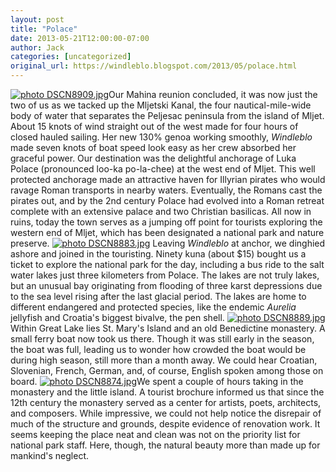 ```yaml
---
layout: post
title: "Polace"
date: 2013-05-21T12:00:00-07:00
author: Jack
categories: [uncategorized]
original_url: https://windleblo.blogspot.com/2013/05/polace.html
---
```


[![ photo DSCN8909.jpg](https://lh3.googleusercontent.com/blogger_img_proxy/AEn0k_u9gLppm7gOlwlq2Mk14BnYcfCT6xX4KyxKEzHCXpXOsih0-8OdsKaIaZo6-tCD1Oh7Sj6-EM2DUFj92oVL6tqitkx7OLjmrB_p-iyZgF3aBevg9p_hpeIIqSO0tFl13Lbc7fUuIdkexhUf59Ic=s0-d)](http://s373.photobucket.com/user/windleblo/media/Croatia/DSCN8909.jpg.html)Our Mahina reunion concluded, it was now just the two of us as we tacked up the Mljetski Kanal, the four nautical-mile-wide body of water that separates the Peljesac peninsula from the island of Mljet. About 15 knots of wind straight out of the west made for four hours of closed hauled sailing. Her new 130% genoa working smoothly, _Windleblo_  made seven knots of boat speed look easy as her crew absorbed her graceful power. Our destination was the delightful anchorage of Luka Polace (pronounced loo-ka po-la-chee) at the west end of Mljet. This well protected anchorage made an attractive haven for Illyrian pirates who would ravage Roman transports in nearby waters. Eventually, the Romans cast the pirates out, and by the 2nd century Polace had evolved into a Roman retreat complete with an extensive palace and two Christian basilicas. All now in ruins, today the town serves as a jumping off point for tourists exploring the western end of Mljet, which has been designated a national park and nature preserve. [![ photo DSCN8883.jpg](https://lh3.googleusercontent.com/blogger_img_proxy/AEn0k_uNV9BcWQyuPVmZrjdhImXRkplDvMhKEp2fIyX7PjadYlrfChyieMKQty0tLQVOWgw_-XfWSSIYcmZDmhxnlI6lDtrxLEV8xaHai7JviRx2uxseJob-kjpzR09Suk_2s7OzKmgIBox3cQUiLT0C=s0-d)](http://s373.photobucket.com/user/windleblo/media/Croatia/DSCN8883.jpg.html) Leaving _Windleblo_  at anchor, we dinghied ashore and joined in the touristing. Ninety kuna (about $15) bought us a ticket to explore the national park for the day, including a bus ride to the salt water lakes just three kilometers from Polace. The lakes are not truly lakes, but an unusual bay originating from flooding of three karst depressions due to the sea level rising after the last glacial period. The lakes are home to different endangered and protected species, like the endemic _Aurelia_  jellyfish and Croatia's biggest bivalve, the pen shell. [![ photo DSCN8889.jpg](https://lh3.googleusercontent.com/blogger_img_proxy/AEn0k_sNOU5EufT8r7xdL1FP7meiDbm1OOrLMtxXDX07HeL3oyTRZ82DFLsmxZD7PP4trHfw8PYqSLEg9z_22c4LdAVFfpgdBy4JzdPWJ6wP-1u1acxMNyv51qzaSV8wzxndzE5Ko3wG7FNEmO1YnSk=s0-d)](http://s373.photobucket.com/user/windleblo/media/Croatia/DSCN8889.jpg.html)Within Great Lake lies St. Mary's Island and an old Benedictine monastery. A small ferry boat now took us there. Though it was still early in the season, the boat was full, leading us to wonder how crowded the boat would be during high season, still more than a month away. We could hear Croatian, Slovenian, French, German, and, of course, English spoken among those on board. [![ photo DSCN8874.jpg](https://lh3.googleusercontent.com/blogger_img_proxy/AEn0k_u1Jigq4YaTZJkmxHZRVi4Qrh2T0d-89CKU1QQLf6fP-ElHpdbrxCyFtgaMOBsZNt5wWmlRYtw_BV95Ln35taekPvKYKChZps4JCotV4ELs6188Mcw3uR2sOtCQnAAPvSylKnhTvhg-cJBRMZ0U=s0-d)](http://s373.photobucket.com/user/windleblo/media/Croatia/DSCN8874.jpg.html)We spent a couple of hours taking in the monastery and the little island. A tourist brochure informed us that since the 12th century the monastery served as a center for artists, poets, architects, and composers. While impressive, we could not help notice the disrepair of much of the structure and grounds, despite evidence of renovation work. It seems keeping the place neat and clean was not on the priority list for national park staff. Here, though, the natural beauty more than made up for mankind's neglect.